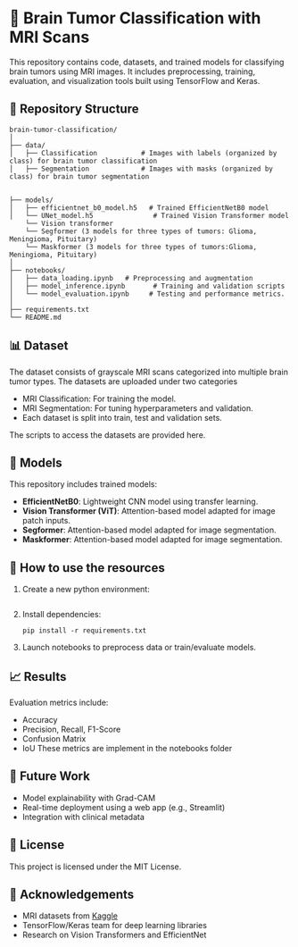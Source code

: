 
# 🧠 Brain Tumor Classification with MRI Scans

This repository contains code, datasets, and trained models for classifying brain tumors using MRI images. It includes preprocessing, training, evaluation, and visualization tools built using TensorFlow and Keras.

## 📂 Repository Structure

```
brain-tumor-classification/
│
├── data/
│   ├── Classification           # Images with labels (organized by class) for brain tumor classification
│   ├── Segmentation             # Images with masks (organized by class) for brain tumor segmentation


├── models/
│   ├── efficientnet_b0_model.h5   # Trained EfficientNetB0 model
│   └── UNet_model.h5               # Trained Vision Transformer model
    └── Vision transformer
    └── Segformer (3 models for three types of tumors: Glioma, Meningioma, Pituitary)
    └── Maskformer (3 models for three types of tumors:Glioma, Meningioma, Pituitary)
│
├── notebooks/
│   ├── data_loading.ipynb   # Preprocessing and augmentation
│   ├── model_inference.ipynb       # Training and validation scripts
│   └── model_evaluation.ipynb     # Testing and performance metrics.
│
├── requirements.txt
└── README.md
```

## 📊 Dataset

The dataset consists of grayscale MRI scans categorized into multiple brain tumor types. The datasets are uploaded under two categories
- MRI Classification: For training the model.
- MRI Segmentation: For tuning hyperparameters and validation.
- Each dataset is split into train, test and validation sets.

The scripts to access the datasets are provided here.

## 🧠 Models

This repository includes trained models:
- **EfficientNetB0**: Lightweight CNN model using transfer learning.
- **Vision Transformer (ViT)**: Attention-based model adapted for image patch inputs.
- **Segformer**: Attention-based model adapted for image segmentation.
- **Maskformer**: Attention-based model adapted for image segmentation.

## 🚀 How to use the resources

1. Create a new python environment:
   ```
   ```

2. Install dependencies:
   ```
   pip install -r requirements.txt
   ```

3. Launch notebooks to preprocess data or train/evaluate models.

## 📈 Results

Evaluation metrics include:
- Accuracy
- Precision, Recall, F1-Score
- Confusion Matrix
- IoU
These metrics are implement in the notebooks folder

## 📌 Future Work

- Model explainability with Grad-CAM
- Real-time deployment using a web app (e.g., Streamlit)
- Integration with clinical metadata

## 🧾 License

This project is licensed under the MIT License.

## 🤝 Acknowledgements

- MRI datasets from [Kaggle](https://www.kaggle.com/)
- TensorFlow/Keras team for deep learning libraries
- Research on Vision Transformers and EfficientNet
